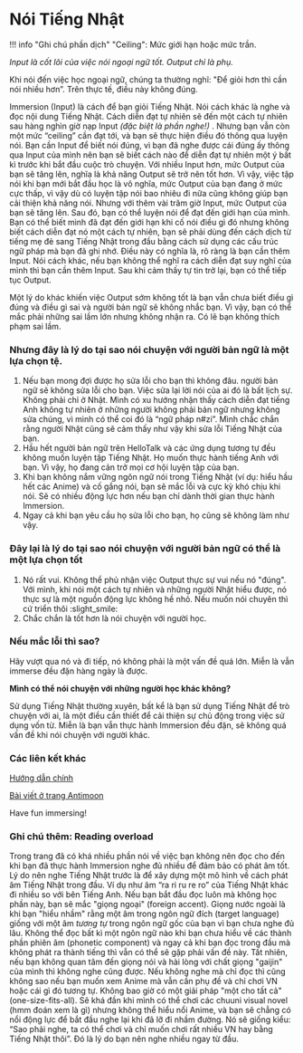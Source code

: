 # Nói Tiếng Nhật

!!! info "Ghi chú phần dịch"
	"Ceiling": Mức giới hạn hoặc mức trần.


*Input là cốt lõi của việc nói ngoại ngữ tốt.* *Output chỉ là phụ.*

Khi nói đến việc học ngoại ngữ, chúng ta thường nghĩ: "Để giỏi hơn thì cần nói nhiều hơn”. Trên thực tế, điều này không đúng. 

Immersion (Input) là cách để bạn giỏi Tiếng Nhật. Nói cách khác là nghe và đọc nội dung Tiếng Nhật. Cách diễn đạt tự nhiên sẽ đến một cách tự nhiên sau hàng nghìn giờ nạp Input *(đặc biệt là phần nghe!)* . Nhưng bạn vẫn còn một mức “ceiling” cần đạt tới, và bạn sẽ thực hiện điều đó thông qua luyện nói. 
Bạn cần Input để biết nói đúng, vì bạn đã nghe được cái đúng ấy thông qua Input của mình nên bạn sẽ biết cách nào để diễn đạt tự nhiên một ý bất kì trước khi bắt đầu cuộc trò chuyện. 
Với nhiều Input hơn, mức Output của bạn sẽ tăng lên, nghĩa là khả năng Output sẽ trở nên tốt hơn. Vì vậy, việc tập nói khi bạn mới bắt đầu học là vô nghĩa, mức Output của bạn đang ở mức cực thấp, vì vậy dù có luyện tập nói bao nhiêu đi nữa cũng không giúp bạn cải thiện khả năng nói. Nhưng với thêm vài trăm giờ Input, mức Output của bạn sẽ tăng lên. Sau đó, bạn có thể luyện nói để đạt đến giới hạn của mình. Bạn có thể biết mình đã đạt đến giới hạn khi cố nói điều gì đó nhưng không biết cách diễn đạt nó một cách tự nhiên, bạn sẽ phải dùng đến cách dịch từ tiếng mẹ đẻ sang Tiếng Nhật trong đầu bằng cách sử dụng các cấu trúc ngữ pháp mà bạn đã ghi nhớ. Điều này có nghĩa là, rõ ràng là bạn cần thêm Input. Nói cách khác, nếu bạn không thể nghĩ ra cách diễn đạt suy nghĩ của mình thì bạn cần thêm Input. Sau khi cảm thấy tự tin trở lại, bạn có thể tiếp tục Output.

Một lý do khác khiến việc Output sớm không tốt là bạn vẫn chưa biết điều gì đúng và điều gì sai và người bản ngữ sẽ không nhắc bạn. Vì vậy, bạn có thể mắc phải những sai lầm lớn nhưng không nhận ra. Có lẽ bạn không thích phạm sai lầm.

### Nhưng đây là lý do tại sao nói chuyện với người bản ngữ là một lựa chọn tệ.

1.  Nếu bạn mong đợi được họ sửa lỗi cho bạn thì không đâu. người bản ngữ sẽ không sửa lỗi cho bạn. Việc sửa lại lời nói của ai đó là bất lịch sự. Không phải chỉ ở Nhật. Mình có xu hướng nhận thấy cách diễn đạt tiếng Anh không tự nhiên ở những người không phải bản ngữ nhưng không sửa chúng, vì mình có thể coi đó là “ngữ pháp n#zi”. Mình chắc chắn rằng người Nhật cũng sẽ cảm thấy như vậy khi sửa lỗi Tiếng Nhật của bạn.
2.  Hầu hết người bản ngữ trên HelloTalk và các ứng dụng tương tự đều không muốn luyện tập Tiếng Nhật. Họ muốn thực hành tiếng Anh với bạn. Vì vậy, họ đang cản trở mọi cơ hội luyện tập của bạn.
3.  Khi bạn không nắm vững ngôn ngữ nói trong Tiếng Nhật (ví dụ: hiểu hầu hết các Anime) và cố gắng nói, bạn sẽ mắc lỗi và cực kỳ khó chịu khi nói. Sẽ có nhiều động lực hơn nếu bạn chỉ dành thời gian thực hành Immersion.
4.  Ngay cả khi bạn yêu cầu họ sửa lỗi cho bạn, họ cũng sẽ không làm như vậy.

### Đây lại là lý do tại sao nói chuyện với người bản ngữ có thể là một lựa chọn tốt

1.  Nó rất vui. Không thể phủ nhận việc Output thực sự vui nếu nó "đúng". Với mình, khi nói một cách tự nhiên và những người Nhật hiểu được, nó thực sự là một nguồn động lực không hề nhỏ. Nếu muốn nói chuyên thì cứ triển thôi :slight_smile:
2.  Chắc chắn là tốt hơn là nói chuyện với người học.

### Nếu mắc lỗi thì sao?

Hãy vượt qua nó và đi tiếp, nó không phải là một vấn đề quá lớn. Miễn là vẫn immerse đều đặn hàng ngày là được. 

**Mình có thể nói chuyện với những người học khác không?** 

Sử dụng Tiếng Nhật thường xuyên, bất kể là bạn sử dụng Tiếng Nhật để trò chuyện với ai, là một điều cần thiết để cải thiện sự chủ động trong việc sử dụng vốn từ. Miễn là bạn vẫn thực hành Immersion đều đặn, sẽ không quá vấn đề khi nói chuyện với người khác. 

### Các liên kết khác
[Hướng dẫn chính](guide.md) 

[Bài viết ở trang Antimoon](http://www.antimoon.com/other/myths-speaking.htm)

Have fun immersing!

### Ghi chú thêm: Reading overload

Trong trang đã có khá nhiều phần nói về việc bạn không nên đọc cho đến khi bạn đã thực hành Immersion nghe đủ nhiều để đảm bảo có phát âm tốt. Lý do nên nghe Tiếng Nhật trước là để xây dựng một mô hình về cách phát âm Tiếng Nhật trong đầu. Ví dụ như âm “ra ri ru re ro” của Tiếng Nhật khác đi nhiều so với bên Tiếng Anh. Nếu bạn bắt đầu đọc luôn mà không học phần này, bạn sẽ mắc "giọng ngoại" (foreign accent). Giọng nước ngoài là khi bạn "hiểu nhầm" rằng một âm trong ngôn ngữ đích (target language) giống với một âm *tương tự* trong ngôn ngữ gốc của bạn vì bạn chưa nghe đủ lâu. Không thể đọc bất kì một ngôn ngữ nào khi bạn chưa hiểu về các thành phần phiên âm (phonetic component) và ngay cả khi bạn đọc trong đầu mà không phát ra thành tiếng thì vẫn có thể sẽ gặp phải vấn đề này. Tất nhiên, nếu bạn không quan tâm đến giọng nói và hài lòng với chất giọng "gaijin" của mình thì không nghe cũng được. Nếu không nghe mà chỉ đọc thì cũng không sao nếu bạn muốn xem Anime mà vẫn cần phụ đề và chỉ chơi VN hoặc cái gì đó tương tự. Không bao giờ có một giải pháp "một cho tất cả" (one-size-fits-all). Sẽ khá đần khi mình có thể chơi các chuuni visual novel (hmm đoán xem là gì) nhưng không thể hiểu nổi Anime, và bạn sẽ chẳng có nổi động lực để bắt đầu nghe lại khi đã lỡ đi nhầm đường. Nó sẽ giống kiểu: “Sao phải nghe, ta có thể chơi và chỉ muốn chơi rất nhiều VN hay bằng Tiếng Nhật thôi”. Đó là lý do bạn nên nghe nhiều ngay từ đầu. 
